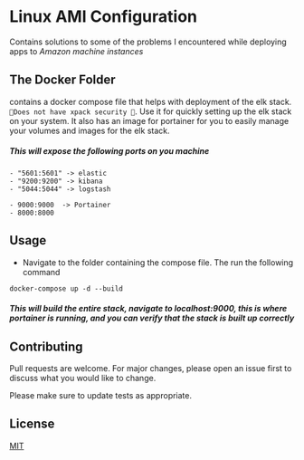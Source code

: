 # Linux AMI Configuration

Contains solutions to some of the problems I encountered while deploying apps to *Amazon machine instances*

## The Docker Folder
contains a docker compose file that helps with deployment of the elk stack. ` 🔴Does not have xpack security 🔴`. Use it for quickly setting up the elk stack on your system. It also has an image for portainer for you to easily manage your volumes and images for the elk stack. 

##### This will expose the following ports on you machine

```
- "5601:5601" -> elastic
- "9200:9200" -> kibana
- "5044:5044" -> logstash

- 9000:9000  -> Portainer
- 8000:8000
```

## Usage
* Navigate to the folder containing the compose file. The run the following command

```
docker-compose up -d --build
```
##### This will build the entire stack, navigate to localhost:9000, this is where portainer is running, and you can verify that the stack is built up correctly

## Contributing
Pull requests are welcome. For major changes, please open an issue first to discuss what you would like to change.

Please make sure to update tests as appropriate.

## License
[MIT](https://choosealicense.com/licenses/mit/)
